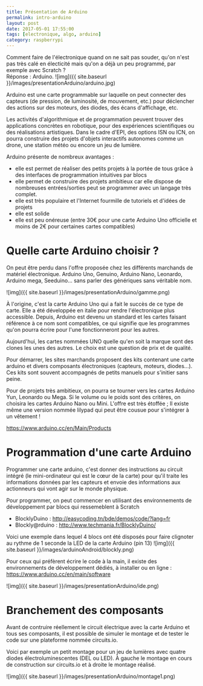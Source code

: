```yaml
---
title: Présentation de Arduino
permalink: intro-arduino
layout: post
date: 2017-05-01 17:55:00
tags: [electronique, algo, arduino]
category: raspberrypi
---
```


Comment faire de l'électronique quand on ne sait pas souder, qu'on n'est pas 
très calé en électicité mais qu'on a déjà un peu programmé, par exemple avec
Scratch ?  
Réponse  : Arduino.
![img]({{ site.baseurl }}/images/presentationArduino/arduino.jpg)


Arduino est une carte programmable sur laquelle on peut connecter des capteurs
(de pression, de luminosité, de mouvement, etc.) pour déclencher des actions sur 
des moteurs, des diodes, des écans d'affichage, etc.

Les activités d'algorithmique et de programmation peuvent trouver des
applications concrètes en robotique, pour des expériences scientifiques ou des
réalisations artistiques.
Dans le cadre d'EPI, des options ISN ou ICN, on pourra construire des projets
d'objets interactifs autonomes comme un drone, une station météo ou encore un 
jeu de lumière.

Arduino présente de nombreux avantages :
- elle est permet de réaliser des petits projets à la portée de tous grâce à des 
  interfaces de programmation intuitives par blocs
- elle permet de construire des projets ambitieux car elle dispose de nombreuses
  entrées/sorties peut se programmer avec un langage très complet.
- elle est très populaire et l'Internet fourmille de tutoriels et d'idées de
  projets
- elle est solide
- elle est peu onéreuse (entre 30€ pour une carte Arduino Uno officielle et 
  moins de 2€ pour certaines cartes compatibles)

# Quelle carte Arduino choisir ?

On peut être perdu dans l'offre proposée chez les différents marchands de
matériel électronique.  Arduino Uno, Genuino, Arduino Nano, Leonardo, Arduino
mega, Seeduino... sans parler des génériques sans véritable nom.

![img]({{ site.baseurl }}/images/presentationArduino/gamme.png)

À l'origine, c'est la carte Arduino Uno qui a fait le succès de ce type de
carte.  Elle a été développée en italie pour rendre l'électronique plus
accessible.  Depuis, Arduino est devenu un standard et les cartes faisant
référence à ce nom sont compatibles, ce qui signifie que les programmes qu'on
pourra écrire pour l'une fonctionneront pour les autres.

Aujourd'hui, les cartes nommées UNO quelle qu'en soit la marque sont des clones
les unes des autres. Le choix est une question de prix et de qualité.

Pour démarrer, les sites marchands proposent des kits contenant une carte
arduino et divers composants électroniques (capteurs, moteurs, diodes...).  Ces
kits sont souvent accompagnés de petits manuels pour s'initier sans peine.

Pour de projets très ambitieux, on pourra se tourner vers les cartes Arduino
Yun, Leonardo ou Mega.  Si le volume ou le poids sont des critères, on choisira
les cartes Arduino Nano ou Mini. L'offre est très étoffée ; Il existe même une
version nommée lilypad qui peut être cousue pour s'intégrer à un vêtement !

<https://www.arduino.cc/en/Main/Products>

# Programmation d'une carte Arduino

Programmer une carte arduino, c'est donner des instructions au circuit intégré
(le mini-ordinateur qui est le cœur de la carte) pour qu'il traite les
informations données par les capteurs et envoie des informations aux
actionneurs qui vont agir sur le monde physique.

Pour programmer, on peut commencer en utilisant des environnements de
développement par blocs qui ressemeblent à Scratch

- BlocklyDuino : <http://easycoding.tn/bde/demos/code/?lang=fr>
- Blockly@rduino : <http://www.techmania.fr/BlocklyDuino/>

Voici une exemple dans lequel 4 blocs ont été disposés pour faire clignoter
au rythme de 1 seconde la LED de la carte Arduino (pin 13)
![img]({{ site.baseurl }}/images/arduinoAndroid/blockly.png)

Pour ceux qui préfèrent écrire le code à la main, il existe des environnements 
de développement dédiés, à installer ou en ligne : 
<https://www.arduino.cc/en/main/software>

![img]({{ site.baseurl }}/images/presentationArduino/ide.png)

# Branchement des composants

Avant de contruire réellement le circuit électrique avec la carte Arduino et
tous ses composants, il est possible de simuler le montage et de tester le code
sur une plateforme nommée circuits.io.

Voici par exemple un petit montage pour un jeu de lumières avec quatre diodes
électroluminescentes (DEL ou LED). À gauche le montage en cours de construction
sur circuits.io et à droite le montage réalisé.

![img]({{ site.baseurl }}/images/presentationArduino/montage1.png)


